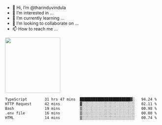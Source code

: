 - 👋 Hi, I’m @tharinduvindula
- 👀 I’m interested in ...
- 🌱 I’m currently learning ...
- 💞️ I’m looking to collaborate on ...
- 📫 How to reach me ...

<!---
tharinduvindula/tharinduvindula is a ✨ special ✨ repository because its `README.md` (this file) appears on your GitHub profile.
You can click the Preview link to take a look at your changes.
--->

<img height="180em" src="https://github-readme-stats.vercel.app/api?username=tharinduvindula&show_icons=true&hide_border=false&&count_private=true&include_all_commits=true" />


<!--START_SECTION:waka-->

```txt
TypeScript        31 hrs 47 mins  ███████████████████████▓░   94.24 %
HTTP Request      42 mins         ▓░░░░░░░░░░░░░░░░░░░░░░░░   02.11 %
Bash              19 mins         ▒░░░░░░░░░░░░░░░░░░░░░░░░   00.98 %
.env file         16 mins         ▒░░░░░░░░░░░░░░░░░░░░░░░░   00.80 %
HTML              14 mins         ▒░░░░░░░░░░░░░░░░░░░░░░░░   00.74 %
```

<!--END_SECTION:waka-->
